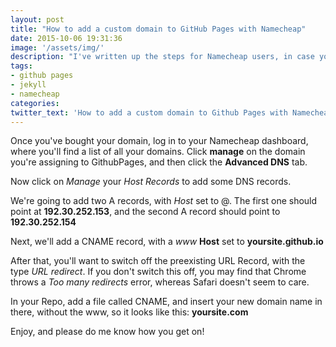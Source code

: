 ```yaml
---
layout: post
title: "How to add a custom domain to GitHub Pages with Namecheap"
date: 2015-10-06 19:31:36
image: '/assets/img/'
description: "I've written up the steps for Namecheap users, in case you've found yourself scratching your head at the new DNS configuation page. "
tags: 
- github pages
- jekyll
- namecheap
categories:
twitter_text: 'How to add a custom domain to Github Pages with Namecheap'
---
```


Once you've bought your domain, log in to your Namecheap dashboard, where you'll find a list of all your domains. Click  **manage** on the domain you're assigning to GithubPages, and then click the **Advanced DNS** tab.

Now click on *Manage* your *Host Records* to add some DNS records.

We're going to add two A records, with *Host* set to @. The first one should point at **192.30.252.153**, and the second A record should point to **192.30.252.154**

Next, we'll add a CNAME record, with a *www* **Host** set to **yoursite.github.io**

After that, you'll want to switch off the preexisting URL Record, with the type *URL redirect*. If you don't switch this off, you may find that Chrome throws a *Too many redirects* error, whereas Safari doesn't seem to care.

In your Repo, add a file called CNAME, and insert your new domain name in there, without the www, so it looks like this: **yoursite.com**

Enjoy, and please do me know how you get on!






